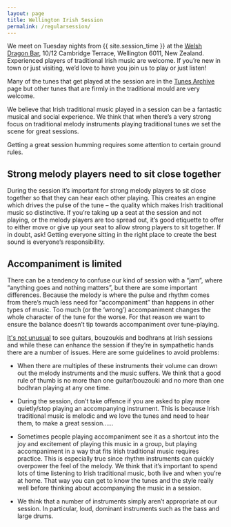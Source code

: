 ```yaml
---
layout: page
title: Wellington Irish Session
permalink: /regularsession/
---
```

We meet on Tuesday nights from {{ site.session_time }} at the <a href="/venue/">Welsh Dragon Bar</a>, 10/12 Cambridge Terrace, Wellington 6011, New Zealand. Experienced players of traditional Irish music are welcome. If you’re new in town or just visiting, we’d love to have you join us to play or just listen!

Many of the tunes that get played at the session are in the <a href="/tunes_archive/">Tunes Archive</a> page but other tunes that are firmly in the traditional mould are very welcome.

We believe that Irish traditional music played in a session can be a fantastic musical and social experience. We think that when there’s a very strong focus on traditional melody instruments playing traditional tunes we set the scene for great sessions.

Getting a great session humming requires some attention to certain ground rules.

Strong melody players need to sit close together
------------

During the session it’s important for strong melody players to sit close together so that they can hear each other playing. This creates an engine which drives the pulse of the tune – the quality which makes Irish traditional music so distinctive. If you’re taking up a seat at the session and not playing, or the melody players are too spread out, it’s good etiquette to offer to either move or give up your seat to allow strong players to sit together. If in doubt, ask!  Getting everyone sitting in the right place to create the best sound is everyone’s responsibility.

Accompaniment is limited
-------------

There can be a tendency to confuse our kind of session with a “jam”, where “anything goes and nothing matters”, but there are some important differences. Because the melody is where the pulse and rhythm comes from there’s much less need for “accompaniment” than happens in other types of music. Too much (or the ‘wrong’) accompaniment changes the whole character of the tune for the worse. For that reason we want to ensure the balance doesn’t tip towards accompaniment over tune-playing.

<a href="https://www.youtube.com/watch?v=BQLdUDEb8E0">It's not unusual</a> to see guitars, bouzoukis and bodhrans at Irish sessions and while these can enhance the session if they’re in sympathetic hands there are a number of issues.  Here are some guidelines to avoid problems:

* When there are multiples of these instruments their volume can drown out the melody instruments and the music suffers. We think that a good rule of thumb is no more than one guitar/bouzouki and no more than one bodhran playing at any one time.

* During the session, don’t take offence if you are asked to play more quietly/stop playing an accompanying instrument. This is because Irish traditional music is melodic and we love the tunes and need to hear them, to make a great session……

* Sometimes people playing accompaniment see it as a shortcut into the joy and excitement of playing this music in a group, but playing accompaniment in a way that fits Irish traditional music requires practice. This is especially true since rhythm instruments can quickly overpower the feel of the melody. We think that it’s important to spend lots of time listening to Irish traditional music, both live and when you’re at home. That way you can get to know the tunes and the style really well before thinking about accompanying the music in a session.

* We think that a number of instruments simply aren’t appropriate at our session. In particular, loud, dominant instruments such as the bass and large drums.
